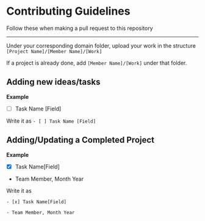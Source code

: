 # Contributing Guidelines
Follow these when making a pull request to this repository

---

Under your corresponding domain folder, upload your work in the structure
`[Project Name]/[Member Name]/[Work]`

If a project is already done, add `[Member Name]/[Work]` under that folder.

## Adding new ideas/tasks
**Example** 
- [ ] Task Name [Field]


Write it as
` - [ ] Task Name [Field] `

## Adding/Updating a Completed Project
**Example**
- [x] Task Name[Field]
- Team Member, Month Year


Write it as

`- [x] Task Name[Field]`

`- Team Member, Month Year`
